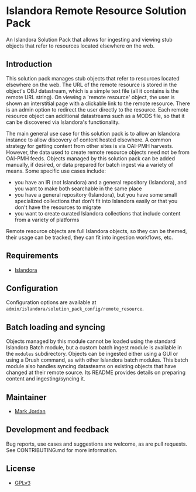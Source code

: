 # Islandora Remote Resource Solution Pack

An Islandora Solution Pack that allows for ingesting and viewing stub objects that refer to resources located elsewhere on the web.

## Introduction

This solution pack manages stub objects that refer to resources located elsewhere on the web. The URL of the remote resource is stored in the object's OBJ datastream, which is a simple text file (all it contains is the remote URL string). On viewing a 'remote resource' object, the user is shown an interstitial page with a clickable link to the remote resource. There is an admin option to redirect the user directly to the resource. Each remote resource object can additional datastreams such as a MODS file, so that it can be discovered via Islandora's functionality.

The main general use case for this solution pack is to allow an Islandora instance to allow discovery of content hosted elsewhere. A common strategy for getting content from other sites is via OAI-PMH harvests. However, the data used to create remote resource objects need not be from OAI-PMH feeds. Objects managed by this solution pack can be added manually, if desired, or data prepared for batch ingest via a variety of means. Some specific use cases include:

* you have an IR (not Islandora) and a general repository (Islandora), and you want to make both searchable in the same place
* you have a general repository (Islandora), but you have some small specialized collections that don't fit into Islandora easily or that you don't have the resources to migrate
* you want to create curated Islandora collections that include content from a variety of platforms

Remote resource objects are full Islandora objects, so they can be themed, their usage can be tracked, they can fit into ingestion workflows, etc.

## Requirements

* [Islandora](https://github.com/Islandora/islandora)

## Configuration

Configuration options are available at `admin/islandora/solution_pack_config/remote_resource`.

## Batch loading and syncing

Objects managed by this module cannot be loaded using the standard Islandora Batch module, but a custom batch ingest module is available in the `modules` subdirectory. Objects can be ingested either using a GUI or using a Drush command, as with other Islandora batch modules. This batch module also handles syncing datasteams on existing objects that have changed at their remote source. Its README provides details on preparing content and ingesting/syncing it.

## Maintainer

* [Mark Jordan](https://github.com/mjordan)

## Development and feedback

Bug reports, use cases and suggestions are welcome, as are pull requests. See CONTRIBUTING.md for more information.

## License

* [GPLv3](http://www.gnu.org/licenses/gpl-3.0.txt)
